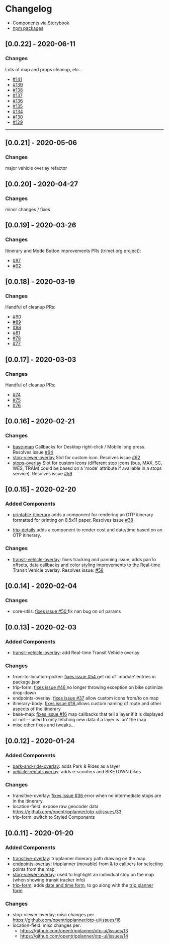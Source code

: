 # Changelog

- [Components via Storybook](http://www.opentripplanner.org/otp-ui)
- [npm packages](https://www.npmjs.com/org/opentripplanner)

## [0.0.22] - 2020-06-11

### Changes

Lots of map and props cleanup, etc...

- [#141](https://github.com/opentripplanner/otp-ui/issues/141)
- [#139](https://github.com/opentripplanner/otp-ui/issues/139)
- [#138](https://github.com/opentripplanner/otp-ui/issues/138)
- [#137](https://github.com/opentripplanner/otp-ui/issues/137)
- [#136](https://github.com/opentripplanner/otp-ui/issues/136)
- [#135](https://github.com/opentripplanner/otp-ui/issues/135)
- [#134](https://github.com/opentripplanner/otp-ui/issues/134)
- [#130](https://github.com/opentripplanner/otp-ui/issues/130)
- [#129](https://github.com/opentripplanner/otp-ui/issues/129)

---

## [0.0.21] - 2020-05-06

### Changes

major vehicle overlay refactor

## [0.0.20] - 2020-04-27

### Changes

minor changes / fixes

## [0.0.19] - 2020-03-26

### Changes

Itinerary and Mode Button improvements PRs (trimet.org project):

- [#97](https://github.com/opentripplanner/otp-ui/issues/97)
- [#92](https://github.com/opentripplanner/otp-ui/issues/92)

## [0.0.18] - 2020-03-19

### Changes

Handful of cleanup PRs:

- [#90](https://github.com/opentripplanner/otp-ui/issues/90)
- [#89](https://github.com/opentripplanner/otp-ui/issues/89)
- [#88](https://github.com/opentripplanner/otp-ui/issues/88)
- [#81](https://github.com/opentripplanner/otp-ui/issues/81)
- [#78](https://github.com/opentripplanner/otp-ui/issues/78)
- [#77](https://github.com/opentripplanner/otp-ui/issues/77)

## [0.0.17] - 2020-03-03

### Changes

Handful of cleanup PRs:

- [#74](https://github.com/opentripplanner/otp-ui/issues/74)
- [#75](https://github.com/opentripplanner/otp-ui/issues/75)
- [#76](https://github.com/opentripplanner/otp-ui/issues/76)

## [0.0.16] - 2020-02-21

### Changes

- [base-map](http://www.opentripplanner.org/otp-ui/?path=/story/basemap--on-context-menu-popup) Callbacks for Desktop right-click / Mobile long press. Resolves issue [#64](https://github.com/opentripplanner/otp-ui/issues/64)
- [stop-viewer-overlay](http://www.opentripplanner.org/otp-ui/?path=/story/stopvieweroverlay--stopvieweroverlay-with-custom-marker) Slot for custom icon. Resolves issue [#62](https://github.com/opentripplanner/otp-ui/issues/62)
- [stops-overlay](http://www.opentripplanner.org/otp-ui/?path=/story/stopsoverlay--stopsoverlay-with-custom-marker) Slot for custom icons (different stop icons (bus, MAX, SC, WES, TRAM) could be based on a 'mode' attribute if available in a stops service). Resolves issue [#59](https://github.com/opentripplanner/otp-ui/issues/59)

## [0.0.15] - 2020-02-20

### Added Components

- [printable-itinerary](http://www.opentripplanner.org/otp-ui/?path=/story/printableitinerary--itinerarybody-with-walk-only-itinerary) adds a component for rendering an OTP itinerary formatted for printing on 8.5x11 paper. Resolves issue [#38](https://github.com/opentripplanner/otp-ui/issues/38)

- [trip-details](http://www.opentripplanner.org/otp-ui/?path=/story/tripdetails--tripdetails-with-tnc-transit-itinerary) adds a component to render cost and date/time based on an OTP itinerary.

### Changes

- [transit-vehicle-overlay](http://www.opentripplanner.org/otp-ui/?path=/story/transitvehicleoverlay--real-time-vehicles-in-layer-switcher): fixes tracking and panning issue; adds panTo offsets, data callbacks and color styling improvements to the Real-time Transit Vehicle overlay. Resolves issue: [#58](https://github.com/opentripplanner/otp-ui/issues/58)

## [0.0.14] - 2020-02-04

### Changes

- core-utils: [fixes issue #50 ](https://github.com/opentripplanner/otp-ui/issues/50) fix nan bug on url params

## [0.0.13] - 2020-02-03

### Added Components

- [transit-vehicle-overlay](http://www.opentripplanner.org/otp-ui/?path=/story/realtime-vehiclelayer--real-time-vehicles-layer): add Real-time Transit Vehicle overlay

### Changes

- from-to-location-picker: [fixes issue #54 ](https://github.com/opentripplanner/otp-ui/issues/54) get rid of 'module' entries in package.json
- trip-form: [fixes issue #46 ](https://github.com/opentripplanner/otp-ui/issues/46) no longer throwing exception on bike optimize drop-down
- endpoints-overlay: [fixes issue #37](https://github.com/opentripplanner/otp-ui/issues/37) allow custom icons from/to on map
- itinerary-body: [fixes issue #18 ](https://github.com/opentripplanner/otp-ui/issues/18) allows custom naming of route and other aspects of the itinerary
- base-map: [fixes issue #16](https://github.com/opentripplanner/otp-ui/issues/16) map callbacks that tell a layer if it is displayed or not -- used to only fetching new data if a layer is 'on' the map
- misc other fixes and tweaks...

## [0.0.12] - 2020-01-24

### Added Components

- [park-and-ride-overlay](http://www.opentripplanner.org/otp-ui/?path=/story/parkandrideoverlay--parkandrideoverlay): adds Park & Rides as a layer
- [vehicle-rental-overlay](http://www.opentripplanner.org/otp-ui/?path=/story/vehiclerentaloverlay--vehiclerentaloverlay-with-rental-bicycles): adds e-scooters and BIKETOWN bikes

### Changes

- transitive-overlay: [fixes issue #36 ](https://github.com/opentripplanner/otp-ui/issues/36) error when no intermediate stops are in the itinerary.
- location-field: expose raw geocoder data https://github.com/opentripplanner/otp-ui/issues/33
- trip-form: switch to Styled Components

## [0.0.11] - 2020-01-20

### Added Components

- [transitive-overlay](http://www.opentripplanner.org/otp-ui/?path=/story/transitiveoverlay--transitiveoverlay-with-e-scooter-rental-transit-itinerary): tripplanner itinerary path drawing on the map
- [endpoints-overlay](http://www.opentripplanner.org/otp-ui/?path=/story/endpointsoverlay--endpointsoverlay): tripplanner (movable) from & to calipers for selecting points from the map
- [stop-viewer-overlay](http://www.opentripplanner.org/otp-ui/?path=/story/stopvieweroverlay--stopvieweroverlay): used to highlight an individual stop on the map (when showing transit tracker info)
- [trip-form](http://www.opentripplanner.org/otp-ui/?path=/story/datetimeselector--date-time-selector): adds [date and time form](http://www.opentripplanner.org/otp-ui/?path=/story/datetimeselector--date-time-selector), to go along with the [trip planner form](http://www.opentripplanner.org/otp-ui/?path=/story/settingsselectorpanel--settings-selector-panel)

### Changes

- stop-viewer-overlay: misc changes per https://github.com/opentripplanner/otp-ui/issues/18
- location-field: misc changes per:
  - https://github.com/opentripplanner/otp-ui/issues/13
  - https://github.com/opentripplanner/otp-ui/issues/14
